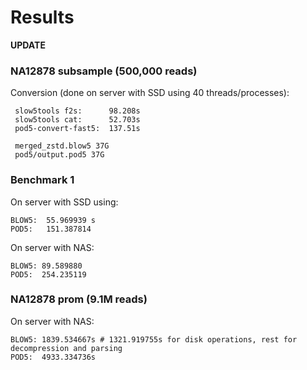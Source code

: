 # Results

**UPDATE**

 ### NA12878 subsample (500,000 reads)

Conversion (done on server with SSD using 40 threads/processes):
```
 slow5tools f2s:      98.208s
 slow5tools cat:      52.703s
 pod5-convert-fast5:  137.51s

 merged_zstd.blow5 37G
 pod5/output.pod5 37G
  ```

### Benchmark 1

On server with SSD using:
```
BLOW5:  55.969939 s
POD5:   151.387814
```

On server with NAS:
```
BLOW5: 89.589880
POD5:  254.235119
```

### NA12878 prom (9.1M reads)

On server with NAS:
```
BLOW5: 1839.534667s # 1321.919755s for disk operations, rest for decompression and parsing
POD5:  4933.334736s
```
